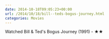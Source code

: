 ```yaml
---
date: 2014-10-18T09:05:23+00:00
url: /2014/10/18/bill--teds-bogus-journey.html
categories: Movies
---
```

Watched Bill & Ted's Bogus Journey (1991) - ★★




